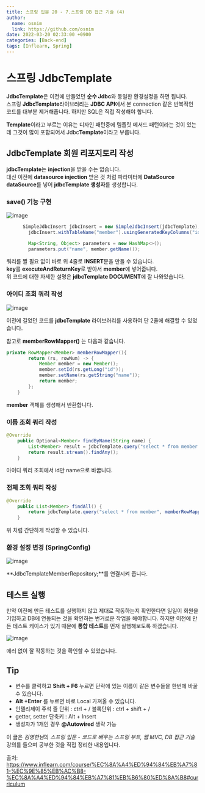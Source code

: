 ```yaml
---
title: 스프링 입문 20 - 7.스프링 DB 접근 기술 (4)
author:
  name: osnim
  link: https://github.com/osnim
date: 2022-03-20 02:33:00 +0900
categories: [Back-end]
tags: [Inflearn, Spring]
---
```


# 스프링 JdbcTemplate

**JdbcTemplate**은 이전에 만들었던 **순수 Jdbc**와 동일한 환경설정을 하면 됩니다. <br>
스프링 **JdbcTemplate**라이브러리는 **JDBC API**에서 본 connection 같은 반복적인 코드를 대부분 제거해줍니다. 하지만 SQL은 직접 작성해야 합니다.<br>

**Template**이라고 부르는 이유는 디자인 패턴중에 템플릿 메서드 패턴이라는 것이 있는데 그것이 많이 포함되어서 Jdbc**Template**이라고 부릅니다.

## JdbcTemplate 회원 리포지토리 작성

**jdbcTemplate**는 **injection**을 받을 수는 없습니다.<br>
대신 이전에 **datasource injection** 받은 것 처럼 파라미터에 **DataSource dataSource**를 넣어 **jdbcTemplate 생성자**를 생성합니다.

### save() 기능 구현

![image](https://user-images.githubusercontent.com/79408217/159135088-755a0c72-3ca2-41ea-b03a-088c631b8f2e.png)

```java
      SimpleJdbcInsert jdbcInsert = new SimpleJdbcInsert(jdbcTemplate);
        jdbcInsert.withTableName("member").usingGeneratedKeyColumns("id");

        Map<String, Object> parameters = new HashMap<>();
        parameters.put("name", member.getName());
```

쿼리를 짤 필요 없이 바로 위 4줄로 **INSERT**문을 만들 수 있습니다.<br>
**key**를 **executeAndReturnKey**로 받아서 **member**에 넣어줍니다.<br>
위 코드에 대한 자세한 설명은 **jdbcTemplate DOCUMENT**에 잘 나와있습니다.

### 아이디 조회 쿼리 작성

![image](https://user-images.githubusercontent.com/79408217/159135492-28df2513-3abc-49c1-b4b5-0a64fef593ad.png)

이전에 길었던 코드를 **jdbcTemplate** 라이브러리를 사용하여 단 2줄에 해결할 수 있었습니다.

참고로 **memberRowMapper()** 는 다음과 같습니다.

```java
private RowMapper<Member> memberRowMapper(){
        return (rs, rowNum) -> {
            Member member = new Member();
            member.setId(rs.getLong("id"));
            member.setName(rs.getString("name"));
            return member;
        };
    }
```

**member** 객체를 생성해서 반환합니다.

### 이름 조회 쿼리 작성

```java
@Override
    public Optional<Member> findByName(String name) {
        List<Member> result = jdbcTemplate.query("select * from member where name = ?", memberRowMapper(),name);
        return result.stream().findAny();
    }
```

아이디 쿼리 조회에서 id만 name으로 바꿉니다.

### 전체 조회 쿼리 작성

```java
@Override
    public List<Member> findAll() {
        return jdbcTemplate.query("select * from member", memberRowMapper());
    }
```

위 처럼 간단하게 작성할 수 있습니다.

### 환경 설정 변경 (SpringConfig)

![image](https://user-images.githubusercontent.com/79408217/159135364-6275befc-96d1-4228-8abc-89597e57847b.png)

**JdbcTemplateMemberRepository;**를 연결시켜 줍니다.

## 테스트 실행

만약 이전에 만든 테스트를 실행하지 않고 제대로 작동하는지 확인한다면 일일이 회원을 기입하고 DB에 연동되는 것을 확인하는 번거로운 작업을 해야합니다. 하지만 이전에 만든 테스트 케이스가 있기 때문에 **통합 테스트**를 먼저 실행해보도록 하겠습니다.

![image](https://user-images.githubusercontent.com/79408217/159135559-bac0898e-de56-49dd-94a8-4874db190040.png)

에러 없이 잘 작동하는 것을 확인할 수 있었습니다.

## Tip

- 변수를 클릭하고 **Shift + F6** 누르면 단락에 있는 이름이 같은 변수들을 한번에 바꿀 수 있습니다.
- **Alt +Enter** 를 누르면 바로 Local 가져올 수 있습니다.
- 인텔리제이 주석
  줄 단위 : ctrl + /
  블록단위 : ctrl + shift + /
- getter, setter 단축키 : Alt + Insert
- 생성자가 1개인 경우 **@Autowired** 생략 가능

이 글은 *김영한님*의 _스프링 입문 - 코드로 배우는 스프링 부트, 웹 MVC, DB 접근 기술_ 강의를 들으며 공부한 것을 직접 정리한 내용입니다.

출처: <https://www.inflearn.com/course/%EC%8A%A4%ED%94%84%EB%A7%81-%EC%9E%85%EB%AC%B8-%EC%8A%A4%ED%94%84%EB%A7%81%EB%B6%80%ED%8A%B8#curriculum>

